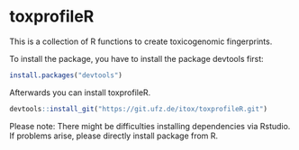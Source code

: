 # toxprofileR

This is a collection of R functions to create toxicogenomic fingerprints.

To install the package, you have to install the package devtools first:

```r
install.packages("devtools")
```

Afterwards you can install toxprofileR.

```r
devtools::install_git("https://git.ufz.de/itox/toxprofileR.git")
```

Please note: There might be difficulties installing dependencies via Rstudio. If problems arise, please directly install package from R.